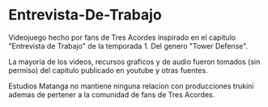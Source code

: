 # Entrevista-De-Trabajo
Videojuego hecho por fans de Tres Acordes inspirado en el capitulo "Entrevista de Trabajo" de la temporada 1. Del genero "Tower Defense".


La mayoria de los videos, recursos graficos y de audio fueron tomados (sin permiso) del capitulo publicado en youtube y otras fuentes.

Estudios Matanga no mantiene ninguna relacion con producciones trukini ademas de pertener a la comunidad de fans de Tres Acordes.
